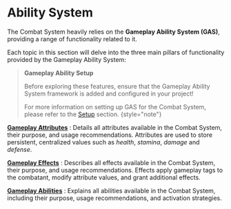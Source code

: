# Ability System
<primary-label ref="combat"/>

The Combat System heavily relies on the **Gameplay Ability System (GAS)**, providing a range of functionality related to it.

Each topic in this section will delve into the three main pillars of functionality provided by the Gameplay Ability System:

> **Gameplay Ability Setup** 
> 
> Before exploring these features, ensure that the Gameplay Ability System framework is added and configured in your project!
>
> For more information on setting up GAS for the Combat System, please refer to the [Setup](cbt_setup.md) section.
{style="note"}

**[Gameplay Attributes](cbt_attributes.md)**
: Details all attributes available in the Combat System, their purpose, and usage recommendations. Attributes 
are used to store persistent, centralized values such as _health_, _stamina_, _damage_ and _defense_.

**[Gameplay Effects](cbt_effects.md)**
: Describes all effects available in the Combat System, their purpose, and usage recommendations. Effects apply gameplay 
tags to the combatant, modify attribute values, and grant additional effects.

**[Gameplay Abilities](cbt_abilities.md)**
: Explains all abilities available in the Combat System, including their purpose, usage recommendations, and 
activation strategies.

